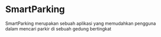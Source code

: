 # SmartParking
SmartParking merupakan sebuah aplikasi yang memudahkan pengguna dalam mencari parkir di sebuah gedung bertingkat
